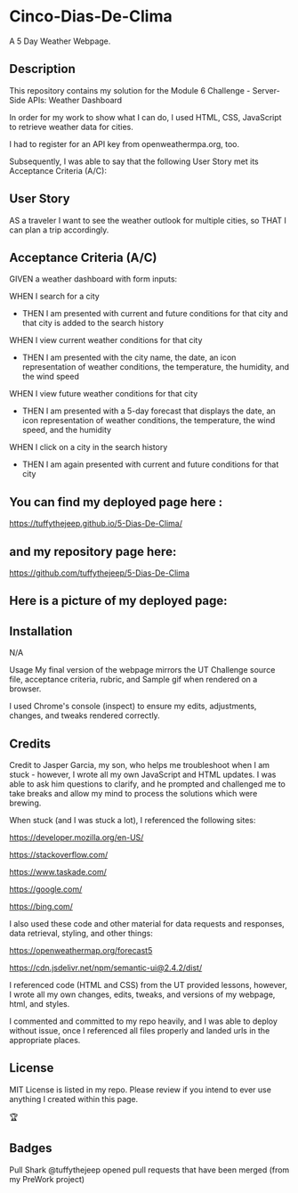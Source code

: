 # Cinco-Dias-De-Clima
A 5 Day Weather Webpage.

## Description
This repository contains my solution for the Module 6 Challenge - Server-Side APIs: Weather Dashboard

In order for my work to show what I can do, I used HTML, CSS, JavaScript to retrieve weather data for cities. 

I had to register for an API key from openweathermpa.org, too.

Subsequently, I was able to say that the following User Story met its Acceptance Criteria (A/C):

## User Story
AS a traveler I want to see the weather outlook for multiple cities, so THAT I can plan a trip accordingly.

## Acceptance Criteria (A/C)

GIVEN a weather dashboard with form inputs:

WHEN I search for a city
- THEN I am presented with current and future conditions for that city and that city is added to the search history

WHEN I view current weather conditions for that city
- THEN I am presented with the city name, the date, an icon representation of weather conditions, the temperature, the humidity, and the wind speed

WHEN I view future weather conditions for that city
- THEN I am presented with a 5-day forecast that displays the date, an icon representation of weather conditions, the temperature, the wind speed, and the humidity

WHEN I click on a city in the search history
- THEN I am again presented with current and future conditions for that city


## You can find my deployed page here :

https://tuffythejeep.github.io/5-Dias-De-Clima/

## and my repository page here:

https://github.com/tuffythejeep/5-Dias-De-Clima

## Here is a picture of my deployed page:



## Installation
N/A

Usage
My final version of the webpage mirrors the UT Challenge source file, acceptance criteria, rubric, and Sample gif when rendered on a browser.

I used Chrome's console (inspect) to ensure my edits, adjustments, changes, and tweaks rendered correctly.

## Credits
Credit to Jasper Garcia, my son, who helps me troubleshoot when I am stuck - however, I wrote all my own JavaScript and HTML updates. I was able to ask him questions to clarify, and he prompted and challenged me to take breaks and allow my mind to process the solutions which were brewing.

When stuck (and I was stuck a lot), I referenced the following sites:

https://developer.mozilla.org/en-US/

https://stackoverflow.com/

https://www.taskade.com/

https://google.com/

https://bing.com/

I also used these code and other material for data requests and responses, data retrieval, styling, and other things:

https://openweathermap.org/forecast5

https://cdn.jsdelivr.net/npm/semantic-ui@2.4.2/dist/

I referenced code (HTML and CSS) from the UT provided lessons, however, I wrote all my own changes, edits, tweaks, and versions of my webpage, html, and styles.

I commented and committed to my repo heavily, and I was able to deploy without issue, once I referenced all files properly and landed urls in the appropriate places.

## License
MIT License is listed in my repo. Please review if you intend to ever use anything I created within this page.

:trophy:

## Badges
Pull Shark @tuffythejeep opened pull requests that have been merged (from my PreWork project)